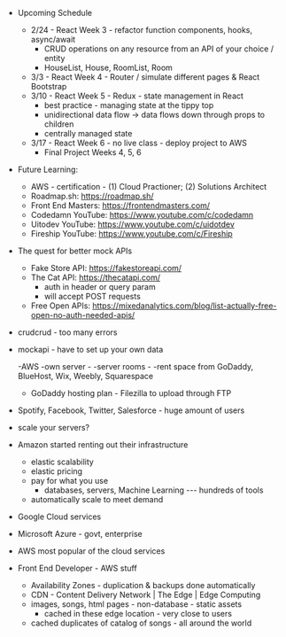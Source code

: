 

- Upcoming Schedule
  - 2/24 - React Week 3 - refactor function components, hooks, async/await
      - CRUD operations on any resource from an API of your choice / entity
      - HouseList, House, RoomList, Room
  - 3/3 -  React Week 4 - Router / simulate different pages & React Bootstrap
  - 3/10 - React Week 5 - Redux - state management in React
    - best practice - managing state at the tippy top
    - unidirectional data flow -> data flows down through props to children
    - centrally managed state
  - 3/17 - React Week 6 - no live class - deploy project to AWS
    - Final Project Weeks 4, 5, 6


- Future Learning:
  - AWS - certification - (1) Cloud Practioner; (2) Solutions Architect
  - Roadmap.sh: https://roadmap.sh/ 
  - Front End Masters: https://frontendmasters.com/
  - Codedamn YouTube: https://www.youtube.com/c/codedamn 
  - Uitodev YouTube: https://www.youtube.com/c/uidotdev
  - Fireship YouTube: https://www.youtube.com/c/Fireship 


- The quest for better mock APIs
  - Fake Store API: https://fakestoreapi.com/
  - The Cat API: https://thecatapi.com/ 
    - auth in header or query param
    - will accept POST requests
  - Free Open APIs: https://mixedanalytics.com/blog/list-actually-free-open-no-auth-needed-apis/

- crudcrud - too many errors
- mockapi - have to set up your own data
  

  -AWS
    -own server - 
    -server rooms - 
    -rent space from GoDaddy, BlueHost, Wix, Weebly, Squarespace
    - GoDaddy hosting plan - Filezilla to upload through FTP

- Spotify, Facebook, Twitter, Salesforce - huge amount of users
- scale your servers? 

- Amazon started renting out their infrastructure
  - elastic scalability
  - elastic pricing
  - pay for what you use
    - databases, servers, Machine Learning --- hundreds of tools
  - automatically scale to meet demand

- Google Cloud services
- Microsoft Azure - govt, enterprise
- AWS most popular of the cloud services

- Front End Developer - AWS stuff
  - Availability Zones - duplication & backups done automatically
  - CDN - Content Delivery Network | The Edge | Edge Computing
  - images, songs, html pages - non-database - static assets
    - cached in these edge location - very close to users
  - cached duplicates of catalog of songs - all around the world